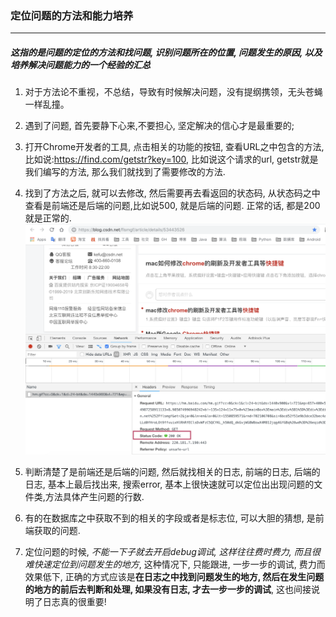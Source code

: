 ### 定位问题的方法和能力培养

***

##### 这指的是问题的定位的方法和找问题, 识别问题所在的位置, 问题发生的原因, 以及培养解决问题能力的一个经验的汇总

1. 对于方法论不重视，不总结，导致有时候解决问题，没有提纲携领，无头苍蝇一样乱撞。
2. 遇到了问题, 首先要静下心来,不要担心, 坚定解决的信心才是最重要的;

3. 打开Chrome开发者的工具, 点击相关的功能的按钮, 查看URL之中包含的方法, 比如说:https://find.com/getstr?key=100, 比如说这个请求的url, getstr就是我们编写的方法, 那么我们就找到了需要修改的方法.

4. 找到了方法之后, 就可以去修改, 然后需要再去看返回的状态码, 从状态码之中查看是前端还是后端的问题,比如说500, 就是后端的问题. 正常的话, 都是200就是正常的.
  ![seestatus](../../images/seestatus.png)

5. 判断清楚了是前端还是后端的问题, 然后就找相关的日志, 前端的日志, 后端的日志, 基本上最后找出来, 搜索error, 基本上很快速就可以定位出出现问题的文件类,方法具体产生问题的行数.

6. 有的在数据库之中获取不到的相关的字段或者是标志位, 可以大胆的猜想, 是前端获取的问题.

7. 定位问题的时候, *不能一下子就去开启debug调试, 这样往往费时费力, 而且很难快速定位到问题发生的地方*, 这种情况下, 只能跟进, 一步一步的调试, 费力而效果低下, 正确的方式应该是**在日志之中找到问题发生的地方, 然后在发生问题的地方的前后去判断和处理, 如果没有日志, 才去一步一步的调试**, 这也间接说明了日志真的很重要!
